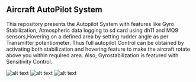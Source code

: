 ## Aircraft AutoPilot System

This repository presents the Autopilot System with features like Gyro Stabilization, Atmospheric data logging to sd card using dh11 and MQ9 sensors,Hovering on a defined area by setting rudder angle as per Transmitter potentiometer. 
  Thus full autopilot Control can be obtained by activating both stabilization and hovering feature to make the aircraft rotate above you within required area. Also, Gyrostabilization is featured with Sensitivity Control.

![alt text](https://raw.githubusercontent.com/abastola/Aircraft-Autopilot-System/master/62244871_829327497424313_7884534188416696320_n.png)
![alt text](https://raw.githubusercontent.com/abastola/Aircraft-Autopilot-System/master/62305645_2277618258993767_6873576479817465856_n.png)
![alt text](https://raw.githubusercontent.com/abastola/Aircraft-Autopilot-System/master/64362822_701096586996701_3484851866003570688_n.jpg)
